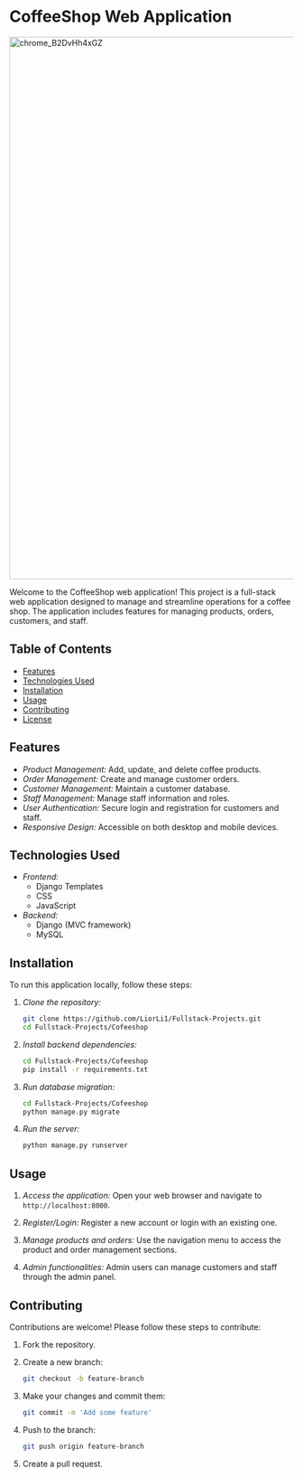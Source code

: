 # CoffeeShop Web Application


<img width="960" alt="chrome_B2DvHh4xGZ" src="https://github.com/user-attachments/assets/21add7c8-7d94-4bc0-81e3-7f8dae64b4b3">



Welcome to the CoffeeShop web application! This project is a full-stack web application designed to manage and streamline operations for a coffee shop. The application includes features for managing products, orders, customers, and staff.

## Table of Contents

- [Features](#features)
- [Technologies Used](#technologies-used)
- [Installation](#installation)
- [Usage](#usage)
- [Contributing](#contributing)
- [License](#license)

## Features

- *Product Management:* Add, update, and delete coffee products.
- *Order Management:* Create and manage customer orders.
- *Customer Management:* Maintain a customer database.
- *Staff Management:* Manage staff information and roles.
- *User Authentication:* Secure login and registration for customers and staff.
- *Responsive Design:* Accessible on both desktop and mobile devices.

## Technologies Used

- *Frontend:*
  - Django Templates
  - CSS
  - JavaScript
- *Backend:*
  - Django (MVC framework)
  - MySQL

## Installation

To run this application locally, follow these steps:

1. *Clone the repository:*
   ```bash
   git clone https://github.com/LiorLi1/Fullstack-Projects.git
   cd Fullstack-Projects/Cofeeshop
   ```
   
2. *Install backend dependencies:*
	```bash
	cd Fullstack-Projects/Cofeeshop
	pip install -r requirements.txt
	```

4. *Run database migration:*
	```bash
	cd Fullstack-Projects/Cofeeshop
	python manage.py migrate
	```
	
5. *Run the server:*
	```bash
	python manage.py runserver
	```
	
## Usage
1. *Access the application:*
	Open your web browser and navigate to `http://localhost:8000`.

2. *Register/Login:*
	Register a new account or login with an existing one.

3. *Manage products and orders:*
	Use the navigation menu to access the product and order management sections.

4. *Admin functionalities:*
	Admin users can manage customers and staff through the admin panel.

## Contributing

Contributions are welcome! Please follow these steps to contribute:

1. Fork the repository.

2. Create a new branch:
   ```bash
   git checkout -b feature-branch
   ```
   
3. Make your changes and commit them:
	```bash
	git commit -m 'Add some feature'
	```
	
4. Push to the branch:
	```bash
	git push origin feature-branch
	```
	
5. Create a pull request.

	
